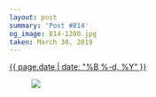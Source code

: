 ```yaml
---
layout: post
summary: 'Post #814'
og_image: 814-1280.jpg
taken: March 30, 2019
---
```


<div class="post">
 <time>
  <a href="/814">
   {{ page.date | date: "%B %-d, %Y" }}
  </a>
 </time>
 <a href="/814">
  <figure data-taken="3/30/2019">
   <img sizes="(min-width: 700px) 50vw, calc(100vw - 2rem)" src="{{ site.assets_url }}/814-640.jpg" srcset="{{ site.assets_url }}/814-320.jpg 320w, {{ site.assets_url }}/814-640.jpg 640w, {{ site.assets_url }}/814-960.jpg 960w, {{ site.assets_url }}/814-1280.jpg 1280w"/>
  </figure>
 </a>
</div>
